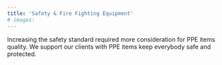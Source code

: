 ```yaml
---
title: 'Safety & Fire Fighting Equipment'
# images: 
---
```


Increasing the safety standard required more 
consideration for PPE items quality. 
We support our clients with PPE items keep 
everybody safe and protected.